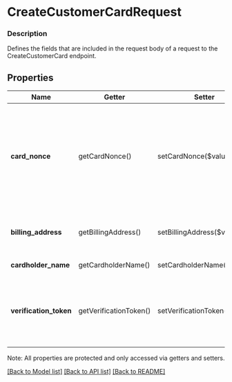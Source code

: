 # CreateCustomerCardRequest

### Description

Defines the fields that are included in the request body of a request to the CreateCustomerCard endpoint.

## Properties
Name | Getter | Setter | Type | Description | Notes
------------ | ------------- | ------------- | ------------- | ------------- | -------------
**card_nonce** | getCardNonce() | setCardNonce($value) | **string** | A card nonce representing the credit card to link to the customer.  Card nonces are generated by the &#x60;SqPaymentForm&#x60; that buyers enter their card information into. See [Embedding the payment form](/payment-form/payment-form-walkthrough) for more information.  __Note:__ Card nonces generated by digital wallets (e.g., Apple Pay) cannot be used to create a customer card. | 
**billing_address** | getBillingAddress() | setBillingAddress($value) | [**\SquareConnect\Model\Address**](Address.md) | Address information for the card on file. Only the &#x60;postal_code&#x60; field is required for payments in the US and Canada. | [optional] 
**cardholder_name** | getCardholderName() | setCardholderName($value) | **string** | The full name printed on the credit card. | [optional] 
**verification_token** | getVerificationToken() | setVerificationToken($value) | **string** | An identifying token generated by &#x60;SqPaymentForm.verifyBuyer()&#x60;. Verification tokens encapsulate customer device information and 3-D Secure challenge results to indicate that Square has verified the buyer identity. | [optional] 

Note: All properties are protected and only accessed via getters and setters.

[[Back to Model list]](../../README.md#documentation-for-models) [[Back to API list]](../../README.md#documentation-for-api-endpoints) [[Back to README]](../../README.md)

